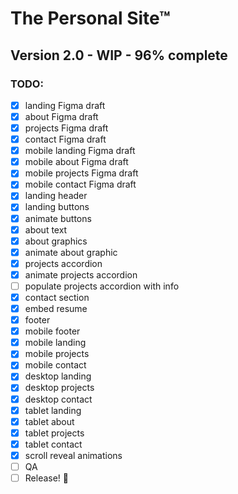 # The Personal Site™

## Version 2.0 - WIP - 96% complete

### TODO:

- [x] landing Figma draft
- [x] about Figma draft
- [x] projects Figma draft
- [x] contact Figma draft
- [x] mobile landing Figma draft
- [x] mobile about Figma draft
- [x] mobile projects Figma draft
- [x] mobile contact Figma draft
- [x] landing header
- [x] landing buttons
- [x] animate buttons
- [x] about text
- [x] about graphics
- [x] animate about graphic
- [x] projects accordion
- [x] animate projects accordion
- [ ] populate projects accordion with info
- [x] contact section
- [x] embed resume
- [x] footer
- [x] mobile footer
- [x] mobile landing
- [x] mobile projects
- [x] mobile contact
- [x] desktop landing
- [x] desktop projects
- [x] desktop contact
- [x] tablet landing
- [x] tablet about
- [x] tablet projects
- [x] tablet contact
- [x] scroll reveal animations
- [ ] QA
- [ ] Release! 🎉
